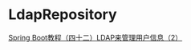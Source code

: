 ---
---

# LdapRepository

[Spring Boot教程（四十二）LDAP来管理用户信息（2）](https://www.cnblogs.com/allalongx/p/8532563.html)